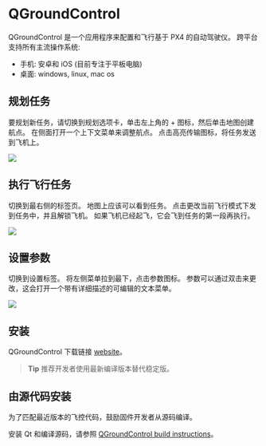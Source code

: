# QGroundControl

QGroundControl 是一个应用程序来配置和飞行基于 PX4 的自动驾驶仪。 跨平台支持所有主流操作系统:

- 手机: 安卓和 iOS (目前专注于平板电脑)
- 桌面: windows, linux, mac os

## 规划任务

要规划新任务，请切换到规划选项卡，单击左上角的 + 图标，然后单击地图创建航点。 在侧面打开一个上下文菜单来调整航点。 点击高亮传输图标，将任务发送到飞机上。

![](../../assets/gcs/planning-mission.png)

## 执行飞行任务

切换到最右侧的标签页。 地图上应该可以看到任务。 点击更改当前飞行模式下发到任务中，并且解锁飞机。 如果飞机已经起飞，它会飞到任务的第一段再执行。

![](../../assets/gcs/flying-mission.png)

## 设置参数

切换到设置标签。 将左侧菜单拉到最下，点击参数图标。 参数可以通过双击来更改，这会打开一个带有详细描述的可编辑的文本菜单。

![](../../assets/gcs/setting-parameter.png)

## 安装

QGroundControl 下载链接 [website](http://qgroundcontrol.com/downloads)。

> **Tip** 推荐开发者使用最新编译版本替代稳定版。

## 由源代码安装

为了匹配最近版本的飞控代码，鼓励固件开发者从源码编译。

安装 Qt 和编译源码，请参照 [QGroundControl build instructions](https://github.com/mavlink/qgroundcontrol#obtaining-source-code)。